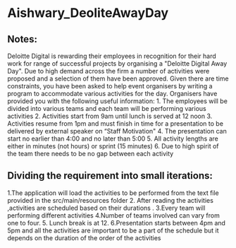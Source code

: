 # Aishwary_DeoliteAwayDay

## Notes:

Deloitte Digital is rewarding their employees in recognition for their hard work for range of successful projects by organising a "Deloitte Digital Away Day". Due to high demand across the firm a number of activities were proposed and a selection of them have been approved. Given there are time constraints, you have been asked to help event organisers by writing a program to accommodate various activities for the day.
Organisers have provided you with the following useful information: 1. The employees will be divided into various teams and each team will be performing various activities
2. Activities start from 9am until lunch is served at 12 noon 3. Activities resume from 1pm and must finish in time for a presentation to be delivered by external speaker on “Staff Motivation" 4. The presentation can start no earlier than 4:00 and no later than 5:00 5. All activity lengths are either in minutes (not hours) or sprint (15 minutes) 6. Due to high spirit of the team there needs to be no gap between each activity

## Dividing the requirement into small iterations:

1.The application will  load the activities to be performed from the text file provided in the src/main/resources folder 
2. After reading the activities ,activities are scheduled based on their durations . 
3.Every team will performing different activities
4.Number of teams involved can vary from one to four.
5. Lunch break is at 12.
6.Presentation starts between 4pm and 5pm and  all the activities are important to be a part of the schedule 
but it  depends on the duration of the order of the activities
